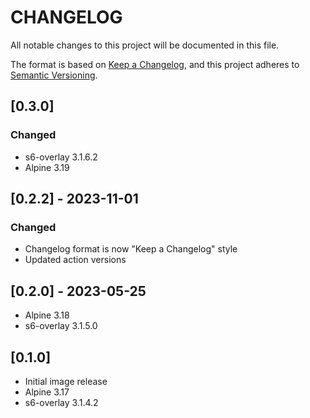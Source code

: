 # CHANGELOG

All notable changes to this project will be documented in this file.

The format is based on [Keep a Changelog](https://keepachangelog.com/en/1.1.0/),
and this project adheres to [Semantic Versioning](https://semver.org/spec/v2.0.0.html).

## [0.3.0]

### Changed

- s6-overlay 3.1.6.2
- Alpine 3.19

## [0.2.2] - 2023-11-01

### Changed

- Changelog format is now "Keep a Changelog" style
- Updated action versions

## [0.2.0] - 2023-05-25

- Alpine 3.18
- s6-overlay 3.1.5.0

## [0.1.0]

- Initial image release
- Alpine 3.17
- s6-overlay 3.1.4.2
